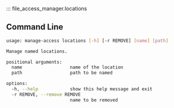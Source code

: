 ::: file_access_manager.locations

## Command Line

```sh
usage: manage-access locations [-h] [-r REMOVE] [name] [path]

Manage named locations.

positional arguments:
  name                  name of the location
  path                  path to be named

options:
  -h, --help            show this help message and exit
  -r REMOVE, --remove REMOVE
                        name to be removed
```